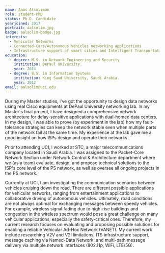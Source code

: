 ```yaml
---
name: Anas Alsoliman
role: student-PhD
status: Ph.D. Candidate
yearjoined: 2017
portrait: aalsolim.jpg
badge: aalsolim-badge.jpg
interests:
  - Vehicular Networks
  - Connected-Cars/Autonomous Vehicles networking applications
  - Infrastructure support of smart cities and Intelligent Transportation Systems (ITS)
education:
  - degree: M.S. in Network Engineering and Security
    institution: DePaul University.
    year: 2014
  - degree: B.S. in Information Systems
    institution: King Saud University, Saudi Arabia.
    year: 2012
email: aalsolim@uci.edu
---
```


During my Master studies, I've got the opportunity to design data networks using real Cisco equipments at DePaul University networking lab. In my Master's final project, I have designed a comprehensive network architecture for delay-sensitive applications with dual-homed data centers. In my design, I was able to prove (by experiment in the lab) how my fault-tolerance strategies can keep the network stable even when multiple parts of the network fail at the same time. My experience at the lab gave me a good insight on how ISPs design and operate their networks.

Prior to attending UCI, I worked at STC, a major telecommunications company located in Saudi Arabia. I was assigned to the Packet-Core Network Section under Network Control & Architecture department where we (as a team) evaluate, design, and propose technical solutions to the ISP's core level of the PS network, as well as oversee all ongoing projects in the PS network.

Currently at UCI, I am investigating the communication scenarios between vehicles cruising down the road. There are different possible applications for vehicular networks, ranging from entertainment applications to collaborative driving of autonomous vehicles. Ultimately, road conditions are not always optimal for exchanging messages between speedy vehicles. For example, wireless signal fading due to high-rise buildings and congestion in the wireless spectrum would pose a great challenge on many vehicular applications, especially the safety-critical ones. Therefore, my current research focuses on evaluating and proposing possible solutions for enabling a reliable Vehicular Ad-Hoc Network (VANET). My current work include researching V2V and V2I limitations, ITS infrastructure support, message caching via Named-Data Network, and multi-path message delivery via multiple network interfaces (802.11p, WiFi, LTE/5G).
